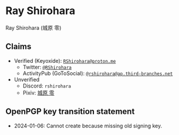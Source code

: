 # Ray Shirohara

Ray Shirohara (城原 零)

## Claims

- Verified (Keyoxide): [`RShirohara@proton.me`](https://keyoxide.org/RShirohara%40proton.me)
  - Twitter: [`@RShirohara`](https://twitter.com/RShirohara)
  - ActivityPub (GoToSocial): [`@rshirohara@ap.third-branches.net`](https://ap.third-branches.net/@RShirohara)
- Unverified
  - Discord: `rshirohara`
  - Pixiv: [城原 零](https://www.pixiv.net/users/17985131)

## OpenPGP key transition statement

- 2024-01-06: Cannot create because missing old signing key.
